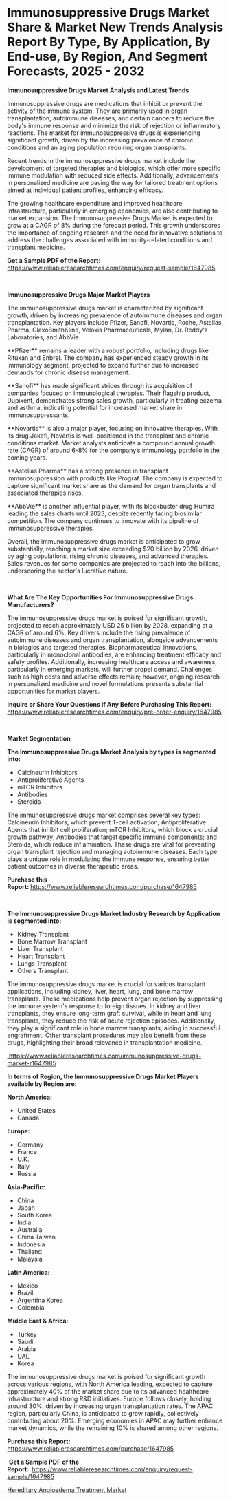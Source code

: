 <p><h1>Immunosuppressive Drugs Market Share & Market New Trends Analysis Report By Type, By Application, By End-use, By Region, And Segment Forecasts, 2025 - 2032</h1></p><p><strong>Immunosuppressive Drugs Market Analysis and Latest Trends</strong></p>
<p><p>Immunosuppressive drugs are medications that inhibit or prevent the activity of the immune system. They are primarily used in organ transplantation, autoimmune diseases, and certain cancers to reduce the body's immune response and minimize the risk of rejection or inflammatory reactions. The market for immunosuppressive drugs is experiencing significant growth, driven by the increasing prevalence of chronic conditions and an aging population requiring organ transplants.</p><p>Recent trends in the immunosuppressive drugs market include the development of targeted therapies and biologics, which offer more specific immune modulation with reduced side effects. Additionally, advancements in personalized medicine are paving the way for tailored treatment options aimed at individual patient profiles, enhancing efficacy.</p><p>The growing healthcare expenditure and improved healthcare infrastructure, particularly in emerging economies, are also contributing to market expansion. The Immunosuppressive Drugs Market is expected to grow at a CAGR of 8% during the forecast period. This growth underscores the importance of ongoing research and the need for innovative solutions to address the challenges associated with immunity-related conditions and transplant medicine.</p></p>
<p><strong>Get a Sample PDF of the Report:&nbsp;</strong> <a href="https://www.reliableresearchtimes.com/enquiry/request-sample/1647985?utm_campaign=3219&utm_medium=2&utm_source=Github&utm_content=ia&utm_term=08032025&utm_id=immunosuppressive-drugs">https://www.reliableresearchtimes.com/enquiry/request-sample/1647985</a></p>
<p>&nbsp;</p>
<p><strong>Immunosuppressive Drugs Major Market Players</strong></p>
<p><p>The immunosuppressive drugs market is characterized by significant growth, driven by increasing prevalence of autoimmune diseases and organ transplantation. Key players include Pfizer, Sanofi, Novartis, Roche, Astellas Pharma, GlaxoSmithKline, Veloxis Pharmaceuticals, Mylan, Dr. Reddy's Laboratories, and AbbVie.</p><p>**Pfizer** remains a leader with a robust portfolio, including drugs like Rituxan and Enbrel. The company has experienced steady growth in its immunology segment, projected to expand further due to increased demands for chronic disease management.</p><p>**Sanofi** has made significant strides through its acquisition of companies focused on immunological therapies. Their flagship product, Dupixent, demonstrates strong sales growth, particularly in treating eczema and asthma, indicating potential for increased market share in immunosuppressants.</p><p>**Novartis** is also a major player, focusing on innovative therapies. With its drug Jakafi, Novartis is well-positioned in the transplant and chronic conditions market. Market analysts anticipate a compound annual growth rate (CAGR) of around 6-8% for the company’s immunology portfolio in the coming years.</p><p>**Astellas Pharma** has a strong presence in transplant immunosuppression with products like Prograf. The company is expected to capture significant market share as the demand for organ transplants and associated therapies rises.</p><p>**AbbVie** is another influential player, with its blockbuster drug Humira leading the sales charts until 2023, despite recently facing biosimilar competition. The company continues to innovate with its pipeline of immunosuppressive therapies.</p><p>Overall, the immunosuppressive drugs market is anticipated to grow substantially, reaching a market size exceeding $20 billion by 2026, driven by aging populations, rising chronic diseases, and advanced therapies. Sales revenues for some companies are projected to reach into the billions, underscoring the sector's lucrative nature.</p></p>
<p>&nbsp;</p>
<p><strong>What Are The Key Opportunities For Immunosuppressive Drugs Manufacturers?</strong></p>
<p><p>The immunosuppressive drugs market is poised for significant growth, projected to reach approximately USD 25 billion by 2028, expanding at a CAGR of around 6%. Key drivers include the rising prevalence of autoimmune diseases and organ transplantation, alongside advancements in biologics and targeted therapies. Biopharmaceutical innovations, particularly in monoclonal antibodies, are enhancing treatment efficacy and safety profiles. Additionally, increasing healthcare access and awareness, particularly in emerging markets, will further propel demand. Challenges such as high costs and adverse effects remain; however, ongoing research in personalized medicine and novel formulations presents substantial opportunities for market players.</p></p>
<p><strong>Inquire or Share Your Questions If Any Before Purchasing This Report:</strong> <a href="https://www.reliableresearchtimes.com/enquiry/pre-order-enquiry/1647985?utm_campaign=3219&utm_medium=2&utm_source=Github&utm_content=ia&utm_term=08032025&utm_id=immunosuppressive-drugs">https://www.reliableresearchtimes.com/enquiry/pre-order-enquiry/1647985</a></p>
<p>&nbsp;</p>
<p><strong>Market Segmentation</strong></p>
<p><strong>The Immunosuppressive Drugs Market Analysis by types is segmented into:</strong></p>
<p><ul><li>Calcineurin Inhibitors</li><li>Antiproliferative Agents</li><li>mTOR Inhibitors</li><li>Antibodies</li><li>Steroids</li></ul></p>
<p><p>The immunosuppressive drugs market comprises several key types: Calcineurin Inhibitors, which prevent T-cell activation; Antiproliferative Agents that inhibit cell proliferation; mTOR Inhibitors, which block a crucial growth pathway; Antibodies that target specific immune components; and Steroids, which reduce inflammation. These drugs are vital for preventing organ transplant rejection and managing autoimmune diseases. Each type plays a unique role in modulating the immune response, ensuring better patient outcomes in diverse therapeutic areas.</p></p>
<p><strong>Purchase this Report:&nbsp;</strong><a href="https://www.reliableresearchtimes.com/purchase/1647985?utm_campaign=3219&utm_medium=2&utm_source=Github&utm_content=ia&utm_term=08032025&utm_id=immunosuppressive-drugs">https://www.reliableresearchtimes.com/purchase/1647985</a></p>
<p>&nbsp;</p>
<p><strong>The Immunosuppressive Drugs Market Industry Research by Application is segmented into:</strong></p>
<p><ul><li>Kidney Transplant</li><li>Bone Marrow Transplant</li><li>Liver Transplant</li><li>Heart Transplant</li><li>Lungs Transplant</li><li>Others Transplant</li></ul></p>
<p><p>The immunosuppressive drugs market is crucial for various transplant applications, including kidney, liver, heart, lung, and bone marrow transplants. These medications help prevent organ rejection by suppressing the immune system's response to foreign tissues. In kidney and liver transplants, they ensure long-term graft survival, while in heart and lung transplants, they reduce the risk of acute rejection episodes. Additionally, they play a significant role in bone marrow transplants, aiding in successful engraftment. Other transplant procedures may also benefit from these drugs, highlighting their broad relevance in transplantation medicine.</p></p>
<p><a href="https://www.reliableresearchtimes.com/immunosuppressive-drugs-market-r1647985?utm_campaign=3219&utm_medium=2&utm_source=Github&utm_content=ia&utm_term=08032025&utm_id=immunosuppressive-drugs">&nbsp;https://www.reliableresearchtimes.com/immunosuppressive-drugs-market-r1647985</a></p>
<p><strong>In terms of Region, the Immunosuppressive Drugs Market Players available by Region are:</strong></p>
<p>
    <p> <strong> North America: </strong>
        <ul>
            <li>United States</li>
            <li>Canada</li>
        </ul>
        </p> 
    <p> <strong> Europe: </strong>
        <ul>
            <li>Germany</li>
            <li>France</li>
            <li>U.K.</li>
            <li>Italy</li>
            <li>Russia</li>
        </ul>
        </p> 
    <p> <strong> Asia-Pacific: </strong>
        <ul>
            <li>China</li>
            <li>Japan</li>
            <li>South Korea</li>
            <li>India</li>
            <li>Australia</li>
            <li>China Taiwan</li>
            <li>Indonesia</li>
            <li>Thailand</li>
            <li>Malaysia</li>
        </ul>
        </p> 
    <p> <strong> Latin America: </strong>
        <ul>
            <li>Mexico</li>
            <li>Brazil</li>
            <li>Argentina Korea</li>
            <li>Colombia</li>
        </ul>
        </p> 
    <p> <strong> Middle East & Africa: </strong>
        <ul>
            <li>Turkey</li>
            <li>Saudi</li>
            <li>Arabia</li>
            <li>UAE</li>
            <li>Korea</li>
        </ul>
    </p>
    </p>
<p><p>The immunosuppressive drugs market is poised for significant growth across various regions, with North America leading, expected to capture approximately 40% of the market share due to its advanced healthcare infrastructure and strong R&D initiatives. Europe follows closely, holding around 30%, driven by increasing organ transplantation rates. The APAC region, particularly China, is anticipated to grow rapidly, collectively contributing about 20%. Emerging economies in APAC may further enhance market dynamics, while the remaining 10% is shared among other regions.</p></p>
<p><strong>Purchase this Report: </strong><a href="https://www.reliableresearchtimes.com/purchase/1647985?utm_campaign=3219&utm_medium=2&utm_source=Github&utm_content=ia&utm_term=08032025&utm_id=immunosuppressive-drugs">https://www.reliableresearchtimes.com/purchase/1647985</a></p>
<p>&nbsp;<strong>Get a Sample PDF of the Report:&nbsp;&nbsp;</strong><a href="https://www.reliableresearchtimes.com/enquiry/request-sample/1647985?utm_campaign=3219&utm_medium=2&utm_source=Github&utm_content=ia&utm_term=08032025&utm_id=immunosuppressive-drugs">https://www.reliableresearchtimes.com/enquiry/request-sample/1647985</a></p>
<p><strong></strong></p>
<p><p><a href="https://github.com/bulkagumanvv/Market-Research-Report-List-1/blob/main/hereditary-angioedema-treatment-market.md?utm_campaign=3219&utm_medium=2&utm_source=Github&utm_content=ia&utm_term=08032025&utm_id=immunosuppressive-drugs">Hereditary Angioedema Treatment Market</a></p></p>